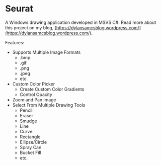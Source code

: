 # Seurat
A Windows drawing application developed in MSVS C#. Read more about this project on my blog, [https://dylansamcsblog.wordpress.com/](https://dylansamcsblog.wordpress.com/).

Features:
- Supports Multiple Image Formats
  - .bmp
  - .gif
  - .png
  - .jpeg
  - etc.
- Custom Color Picker
  - Create Custom Color Gradients
  - Control Opacity
- Zoom and Pan image
- Select From Multiple Drawing Tools
  - Pencil  
  - Eraser
  - Smudge
  - Line
  - Curve
  - Rectangle
  - Ellipse/Circle
  - Spray Can
  - Bucket Fill
  - etc.
